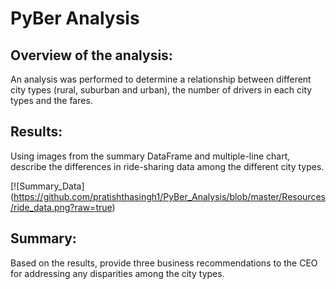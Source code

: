 # PyBer Analysis

## Overview of the analysis: 
An analysis was performed to determine a relationship between different city types (rural, suburban and urban), the number of drivers in each city types and the fares. 


## Results: 
Using images from the summary DataFrame and multiple-line chart, describe the differences in ride-sharing data among the different city types.


[![Summary_Data] (https://github.com/pratishthasingh1/PyBer_Analysis/blob/master/Resources/ride_data.png?raw=true)

## Summary: 
Based on the results, provide three business recommendations to the CEO for addressing any disparities among the city types.

